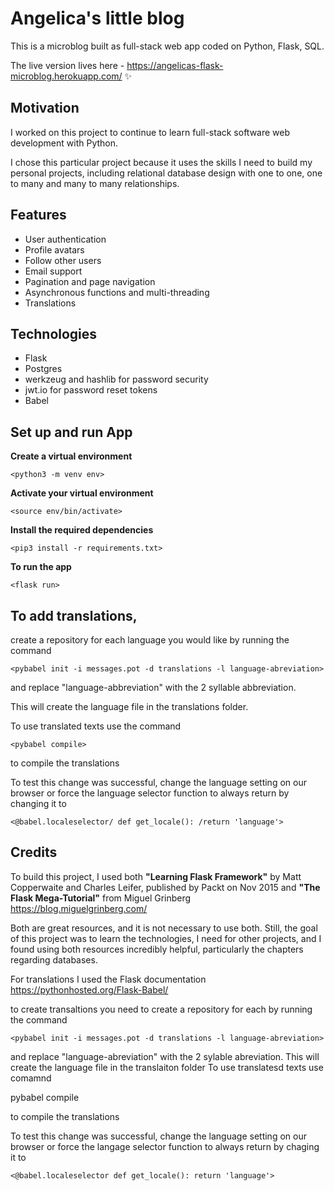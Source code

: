 # Angelica's little blog

This is a microblog built as full-stack web app coded on Python, Flask, SQL.

The live version lives here - https://angelicas-flask-microblog.herokuapp.com/ ✨

## Motivation

I worked on this project to continue to learn full-stack software web development with Python.

I chose this particular project because it uses the skills I need to build my personal projects, including relational database design with one to one, one to many and many to many relationships.

## Features

- User authentication
- Profile avatars
- Follow other users
- Email support
- Pagination and page navigation
- Asynchronous functions and multi-threading
- Translations

## Technologies

- Flask
- Postgres
- werkzeug and hashlib for password security
- jwt.io for password reset tokens
- Babel

## Set up and run App

**Create a virtual environment**

`<python3 -m venv env>`

**Activate your virtual environment**

`<source env/bin/activate>`

**Install the required dependencies**

`<pip3 install -r requirements.txt>`

**To run the app**

`<flask run>`

## To add translations,

create a repository for each language you would like by running the command

`<pybabel init -i messages.pot -d translations -l language-abreviation>`

and replace "language-abbreviation" with the 2 syllable abbreviation.

This will create the language file in the translations folder.

To use translated texts use the command

`<pybabel compile>`

to compile the translations

To test this change was successful, change the language setting on our browser or force the language selector function to always return by changing it to

`<@babel.localeselector/ def get_locale(): /return 'language'>`

## Credits

To build this project, I used both **"Learning Flask Framework"** by Matt Copperwaite and Charles Leifer, published by Packt on Nov 2015 and **"The Flask Mega-Tutorial"** from Miguel Grinberg https://blog.miguelgrinberg.com/

Both are great resources, and it is not necessary to use both. Still, the goal of this project was to learn the technologies, I need for other projects, and I found using both resources incredibly helpful, particularly the chapters regarding databases.

For translations I used the Flask documentation
https://pythonhosted.org/Flask-Babel/

to create transaltions you need to create a repository for each by running the command

`<pybabel init -i messages.pot -d translations -l language-abreviation>`

and replace "language-abreviation" with the 2 sylable abreviation.
This will create the language file in the translaiton folder
To use translatesd texts use comamnd

pybabel compile

to compile the translations

To test this change was successful, change the language setting on our browser or force the langage selector function to always return by chaging it to

`<@babel.localeselector def get_locale(): return 'language'>`
